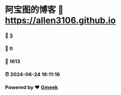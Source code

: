 # 阿宝图的博客 :link: https://allen3106.github.io 
### :page_facing_up: [3](https://allen3106.github.io/tag.html) 
### :speech_balloon: 0 
### :hibiscus: 1613 
### :alarm_clock: 2024-06-24 16:11:16 
### Powered by :heart: [Gmeek](https://github.com/Meekdai/Gmeek)

